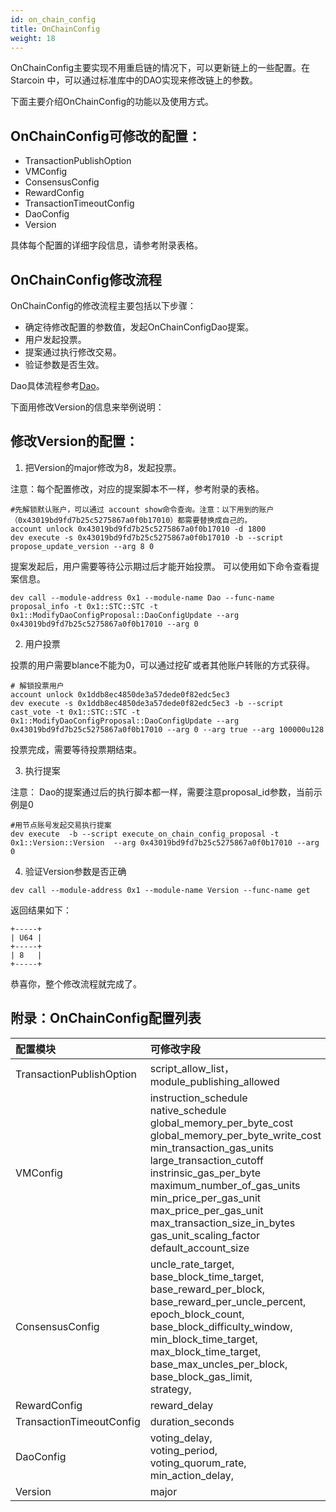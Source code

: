 ```yaml
---
id: on_chain_config
title: OnChainConfig
weight: 18
---
```


OnChainConfig主要实现不用重启链的情况下，可以更新链上的一些配置。在 Starcoin 中，可以通过标准库中的DAO实现来修改链上的参数。

下面主要介绍OnChainConfig的功能以及使用方式。

## OnChainConfig可修改的配置：
- TransactionPublishOption
- VMConfig
- ConsensusConfig
- RewardConfig
- TransactionTimeoutConfig
- DaoConfig
- Version

具体每个配置的详细字段信息，请参考附录表格。

## OnChainConfig修改流程
OnChainConfig的修改流程主要包括以下步骤：

- 确定待修改配置的参数值，发起OnChainConfigDao提案。
- 用户发起投票。
- 提案通过执行修改交易。
- 验证参数是否生效。

Dao具体流程参考[Dao](./dao_proposal.zh.md)。

下面用修改Version的信息来举例说明：

## 修改Version的配置：

1. 把Version的major修改为8，发起投票。

注意：每个配置修改，对应的提案脚本不一样，参考附录的表格。
```shell
#先解锁默认账户，可以通过 account show命令查询。注意：以下用到的账户（0x43019bd9fd7b25c5275867a0f0b17010）都需要替换成自己的。
account unlock 0x43019bd9fd7b25c5275867a0f0b17010 -d 1800
dev execute -s 0x43019bd9fd7b25c5275867a0f0b17010 -b --script propose_update_version --arg 8 0
```
提案发起后，用户需要等待公示期过后才能开始投票。
可以使用如下命令查看提案信息。

``` shell
dev call --module-address 0x1 --module-name Dao --func-name proposal_info -t 0x1::STC::STC -t 0x1::ModifyDaoConfigProposal::DaoConfigUpdate --arg 0x43019bd9fd7b25c5275867a0f0b17010 --arg 0
```

2. 用户投票

投票的用户需要blance不能为0，可以通过挖矿或者其他账户转账的方式获得。
``` shell
# 解锁投票用户
account unlock 0x1ddb8ec4850de3a57dede0f82edc5ec3
dev execute -s 0x1ddb8ec4850de3a57dede0f82edc5ec3 -b --script cast_vote -t 0x1::STC::STC -t 0x1::ModifyDaoConfigProposal::DaoConfigUpdate --arg 0x43019bd9fd7b25c5275867a0f0b17010 --arg 0 --arg true --arg 100000u128
```
投票完成，需要等待投票期结束。

3. 执行提案

注意： Dao的提案通过后的执行脚本都一样，需要注意proposal_id参数，当前示例是0
``` shell
#用节点账号发起交易执行提案
dev execute  -b --script execute_on_chain_config_proposal -t 0x1::Version::Version  --arg 0x43019bd9fd7b25c5275867a0f0b17010 --arg 0
```

4. 验证Version参数是否正确

```shell
dev call --module-address 0x1 --module-name Version --func-name get
```
返回结果如下：
```
+-----+
| U64 |
+-----+
| 8   |
+-----+
```
恭喜你，整个修改流程就完成了。

## 附录：OnChainConfig配置列表

| 配置模块  | 可修改字段  | 提案脚本名称 | 验证方法 |
|:------------- |:---------------|:-------------|:-------------|
| TransactionPublishOption     | script_allow_list，module_publishing_allowed | propose_update_txn_publish_option | TransactionPublishOption::is_script_allowed，is_module_allowed |
| VMConfig   |  instruction_schedule<br>native_schedule<br>global_memory_per_byte_cost<br>global_memory_per_byte_write_cost<br>min_transaction_gas_units<br>large_transaction_cutoff<br>instrinsic_gas_per_byte<br>maximum_number_of_gas_units<br>min_price_per_gas_unit<br>max_price_per_gas_unit<br>max_transaction_size_in_bytes<br>gas_unit_scaling_factor<br>default_account_size | propose_update_vm_config | 需执行交易验证，参考: test_modify_on_chain_vm_config_option的单元测试 |
| ConsensusConfig     | uncle_rate_target,<br>    base_block_time_target,    base_reward_per_block,<br> base_reward_per_uncle_percent,<br>    epoch_block_count,<br>    base_block_difficulty_window,<br>    min_block_time_target,<br>    max_block_time_target,<br>    base_max_uncles_per_block,<br>    base_block_gas_limit,<br>    strategy,<br>        | propose_update_consensus_config | ConsensusConfig::get_config |
| RewardConfig     | reward_delay | propose_update_reward_config | RewardConfig::get_reward_config |
| TransactionTimeoutConfig     | duration_seconds | propose_update_txn_timeout_config | TransactionTimeoutConfig::duration_seconds |
| DaoConfig     | voting_delay,<br> voting_period,<br> voting_quorum_rate,<br> min_action_delay,<br>  |  propose_modify_dao_config |  Dao::voting_delay,<br> voting_period,<br> voting_quorum_rate,<br> min_action_delay |
| Version     | major        |           propose_update_version | Version::get |
